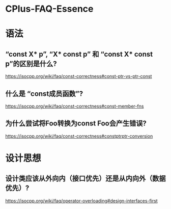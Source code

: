 # CPlus-FAQ-Essence
# 语法
## “const X* p”, “X* const p” 和 “const X* const p”的区别是什么?
https://isocpp.org/wiki/faq/const-correctness#const-ptr-vs-ptr-const

## 什么是 “const成员函数”?
https://isocpp.org/wiki/faq/const-correctness#const-member-fns

## 为什么尝试将Foo**转换为const Foo**会产生错误?
https://isocpp.org/wiki/faq/const-correctness#constptrptr-conversion



# 设计思想
## 设计类应该从外向内（接口优先）还是从内向外（数据优先）? 
https://isocpp.org/wiki/faq/operator-overloading#design-interfaces-first
